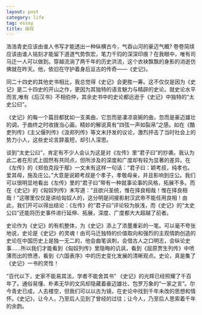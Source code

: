 ```yaml
---
layout: post
category: life
tag: essay
title: 咏叹
---
```


浩浩青史应该由谁人书写才能透出一种纵横古今，气吞山河的豪迈气概? 卷卷简牍应该由谁人铭刻才能留下道道气势恢宏，笔力千钧的深深印痕？在我眼中，唯有司马迁一人可以做到。穿越流淌了两千年的历史洪流，这个衣袂飘飘的身影的消逝仿佛就在昨天。他，依旧在守护着身后亘古的传奇——《史记》。

同二十四史的其他史书相比，我总觉得《史记》会更胜一筹。这不仅仅是因为《史记》是二十四史的开山之作，更因为其独特的语言魅力与精辟的史论。就史论水平而言,唯有《后汉书》不相伯仲，其余史书中的史论都远逊于《史记》中独特的“太史公曰”。

《史记》的每一个篇目都犹如一支美曲，它忽而是凄凉哀婉的曲，忽而是豪迈雄壮的调，于曲终之时收拨当心画，精妙的解说真有“四弦一声如裂帛”之感。如在《酷吏列传》《主父偃列传》《汲郑列传》等文末抒发的议论，激烈抨击了当时社会上的势力小人，这些史论言辞虽短，却引人深思。

谈到“太史公曰”，肯定有不少人会认为这是对《左传》里“君子曰”的抄袭。我认为此二者在形式上固然有共同点，但所涉及的深度和广度却有较为显著的差异。在《左传》的《郑伯克段于鄢》一文末有这样一句话：“君子曰：颖考叔，纯孝也。爱其母，施及庄公。”大意是说颖考叔是个孝子，孝敬母亲，并且影响到庄公。我们可以很明显地看出《左传》里的“君子曰”带有一种就事论事的风格，拓展不多。而在《史记》的《匈奴列传》末写道：“且欲兴圣统，惟在择良相哉！惟在择良相哉！”这哪里仅仅是讲给匈奴人的，这分明是间接影射汉武帝不能任用良相！由此，我们开可以得出结论：《左传》的“君子曰”评论较为肤浅，而《史记》的“太史公曰”还能将历史事件进行延伸、拓展，深度、广度都大大超越了前者。

史论作为《史记》的有机整体，为《史记》添上了浓墨重彩的一笔。可以毫不夸张地说，史论是《史记》的灵魂！由司马迁独特的价值取向和强烈的主观情韵创造的史论在中国历史上是独一无二的，他会曲笔讽刺，会借古人之口明志，会纵论史事……所以我们才能看到《匈奴列传》里隐晦的讥讽，看到《屈原贾生列传》中喷薄而出的愤懑，看到《六国表序》中的历史变化发展的清晰观点。史论，真是集了《史记》一书的灵性！

“百代以下，史家不能易其法，学者不能舍其书” 《史记》的光辉已经照耀了千百年了。通俗易懂、朴素无华的文风却隐藏着豪迈雄壮、包罗万象的“一家之言”。尔今青史已成，人去楼空，但我们可以以古为镜，在史论中找到千年未改的思想和情怀。《史记》，让今人，乃至后人见到了曾经的过往；让今人，乃至后人思索着千年的余韵。
